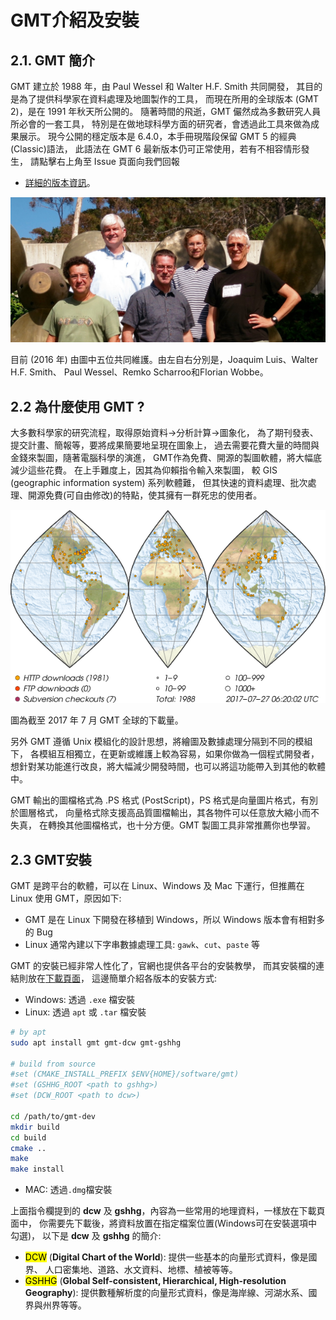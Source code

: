 
# GMT介紹及安裝

## 2.1. GMT 簡介

GMT 建立於 1988 年，由 Paul Wessel 和 Walter H.F. Smith 共同開發，
其目的是為了提供科學家在資料處理及地圖製作的工具，
而現在所用的全球版本 (GMT 2)，是在 1991 年秋天所公開的。
隨著時間的飛逝，GMT 儼然成為多數研究人員所必會的一套工具，
特別是在做地球科學方面的研究者，會透過此工具來做為成果展示。
現今公開的穩定版本是 6.4.0，本手冊現階段保留 GMT 5 的經典(Classic)語法，
此語法在 GMT 6 最新版本仍可正常使用，若有不相容情形發生，
請點擊右上角至 Issue 頁面向我們回報

- [詳細的版本資訊](https://docs.generic-mapping-tools.org/latest/changes.html)。

<p align="center">
  <img src="https://raw.githubusercontent.com/sean0921/gmt_tutorials_simple/fig/2_GMT5_Summit_2016.jpg"/>
</p>

目前 (2016 年) 由圖中五位共同維護。由左自右分別是，Joaquim Luis、Walter H.F. Smith、
Paul Wessel、Remko Scharroo和Florian Wobbe。

## 2.2 為什麼使用 GMT ?
大多數科學家的研究流程，取得原始資料->分析計算->圖象化，
為了期刊發表、提交計畫、簡報等，要將成果簡要地呈現在圖象上，
過去需要花費大量的時間與金錢來製圖，隨著電腦科學的演進，
GMT作為免費、開源的製圖軟體，將大幅底減少這些花費。
在上手難度上，因其為仰賴指令輸入來製圖，
較 GIS (geographic information system) 系列軟體難，
但其快速的資料處理、批次處理、開源免費(可自由修改)的特點，使其擁有一群死忠的使用者。

<p align="center">
  <img src="https://raw.githubusercontent.com/sean0921/gmt_tutorials_simple/fig/2_map_geoip_all.png"/>
</p>

圖為截至 2017 年 7 月 GMT 全球的下載量。

另外 GMT 遵循 Unix 模組化的設計思想，將繪圖及數據處理分隔到不同的模組下，
各模組互相獨立，在更新或維護上較為容易，如果你做為一個程式開發者，
想針對某功能進行改良，將大幅減少開發時間，也可以將這功能帶入到其他的軟體中。

GMT 輸出的圖檔格式為 .PS 格式 (PostScript)，PS 格式是向量圖片格式，有別於圖層格式，
向量格式除支援高品質圖檔輸出，其各物件可以任意放大縮小而不失真，
在轉換其他圖檔格式，也十分方便。GMT 製圖工具非常推薦你也學習。

## 2.3 GMT安裝
GMT 是跨平台的軟體，可以在 Linux、Windows 及 Mac 下運行，但推薦在 Linux 使用 GMT，原因如下:

* GMT 是在 Linux 下開發在移植到 Windows，所以 Windows 版本會有相對多的 Bug
* Linux 通常內建以下字串數據處理工具: `gawk`、`cut`、`paste` 等

GMT 的安裝已經非常人性化了，官網也提供各平台的安裝教學，
而其安裝檔的連結則放在[下載頁面](https://www.generic-mapping-tools.org/download/)，
這邊簡單介紹各版本的安裝方式:

* Windows: 透過 `.exe` 檔安裝
* Linux: 透過 `apt` 或 `.tar` 檔安裝

```bash
# by apt
sudo apt install gmt gmt-dcw gmt-gshhg

# build from source
#set (CMAKE_INSTALL_PREFIX $ENV{HOME}/software/gmt)
#set (GSHHG_ROOT <path to gshhg>)
#set (DCW_ROOT <path to dcw>)

cd /path/to/gmt-dev
mkdir build
cd build
cmake ..
make
make install
```

* MAC: 透過`.dmg`檔安裝

上面指令欄提到的 **dcw** 及 **gshhg**，內容為一些常用的地理資料，一樣放在下載頁面中，
你需要先下載後，將資料放置在指定檔案位置(Windows可在安裝選項中勾選)，
以下是 **dcw** 及 **gshhg** 的簡介:

* <mark>DCW</mark> (**Digital Chart of the World**): 提供一些基本的向量形式資料，像是國界、
人口密集地、道路、水文資料、地標、植被等等。
* <mark>GSHHG</mark> (**Global Self-consistent, Hierarchical, High-resolution Geography**):
提供數種解析度的向量形式資料，像是海岸線、河湖水系、國界與州界等等。


